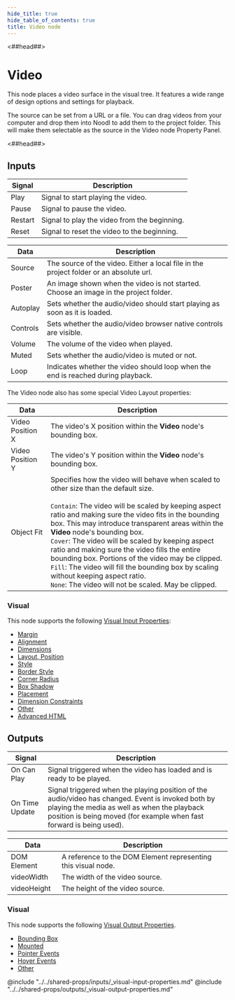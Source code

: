 ```yaml
---
hide_title: true
hide_table_of_contents: true
title: Video node
---
```


<##head##>

# Video

This node places a video surface in the visual tree. It features a wide range of design options and settings for playback.

The <span className="ndl-data">source</span> can be set from a URL or a file. You can drag videos from your computer and drop them into Noodl to add them to the project folder. This will make them selectable as the <span className="ndl-data">source</span> in the <span className="ndl-node">Video</span> node Property Panel.

<##head##>

## Inputs

<div className="ndl-table-35-65">

| Signal                                      | Description                                  |
| ------------------------------------------- | -------------------------------------------- |
| <span className="ndl-signal">Play</span>    | Signal to start playing the video.           |
| <span className="ndl-signal">Pause</span>   | Signal to pause the video.                   |
| <span className="ndl-signal">Restart</span> | Signal to play the video from the beginning. |
| <span className="ndl-signal">Reset</span>   | Signal to reset the video to the beginning.  |

| Data                                       | Description                                                                            |
| ------------------------------------------ | -------------------------------------------------------------------------------------- |
| <span className="ndl-data">Source</span>   | The source of the video. Either a local file in the project folder or an absolute url. |
| <span className="ndl-data">Poster</span>   | An image shown when the video is not started. Choose an image in the project folder.   |
| <span className="ndl-data">Autoplay</span> | Sets whether the audio/video should start playing as soon as it is loaded.             |
| <span className="ndl-data">Controls</span> | Sets whether the audio/video browser native controls are visible.                      |
| <span className="ndl-data">Volume</span>   | The volume of the video when played.                                                   |
| <span className="ndl-data">Muted</span>    | Sets whether the audio/video is muted or not.                                          |
| <span className="ndl-data">Loop</span>     | Indicates whether the video should loop when the end is reached during playback.       |

The Video node also has some special Video Layout properties:

| Data                                               | Description                                                                                                                                                                                                                                                                                                                                                                                                                                                                                                                                                                                                   |
| -------------------------------------------------- | ------------------------------------------------------------------------------------------------------------------------------------------------------------------------------------------------------------------------------------------------------------------------------------------------------------------------------------------------------------------------------------------------------------------------------------------------------------------------------------------------------------------------------------------------------------------------------------------------------------- |
| <span className="ndl-data">Video Position X</span> | The video's X position within the **Video** node's bounding box.                                                                                                                                                                                                                                                                                                                                                                                                                                                                                                                                              |
| <span className="ndl-data">Video Position Y</span> | The video's Y position within the **Video** node's bounding box.                                                                                                                                                                                                                                                                                                                                                                                                                                                                                                                                              |
| <span className="ndl-data">Object Fit</span>       | Specifies how the video will behave when scaled to other size than the default size.<br/><br/>`Contain`: The video will be scaled by keeping aspect ratio and making sure the video fits in the bounding box. This may introduce transparent areas within the **Video** node's bounding box.<br/>`Cover`: The video will be scaled by keeping aspect ratio and making sure the video fills the entire bounding box. Portions of the video may be clipped.<br/>`Fill`: The video will fill the bounding box by scaling without keeping aspect ratio.<br/>`None`: The video will not be scaled. May be clipped. |

</div>

### Visual

This node supports the following [Visual Input Properties](/nodes/shared-props/inputs/visual-input-properties):

- [Margin](/nodes/shared-props/inputs/visual-input-properties#margin)
- [Alignment](/nodes/shared-props/inputs/visual-input-properties#alignment)
- [Dimensions](/nodes/shared-props/inputs/visual-input-properties#dimensions)
- [Layout, Position](/nodes/shared-props/inputs/visual-input-properties#-position)
- [Style](/nodes/shared-props/inputs/visual-input-properties#style)
- [Border Style](/nodes/shared-props/inputs/visual-input-properties#border-style)
- [Corner Radius](/nodes/shared-props/inputs/visual-input-properties#corner-radius)
- [Box Shadow](/nodes/shared-props/inputs/visual-input-properties#box-shadow)
- [Placement](/nodes/shared-props/inputs/visual-input-properties#placement)
- [Dimension Constraints](/nodes/shared-props/inputs/visual-input-properties#dimension-constraints)
- [Other](/nodes/shared-props/inputs/visual-input-properties#other)
- [Advanced HTML](/nodes/shared-props/inputs/visual-input-properties#advanced-html)

## Outputs

<div className="ndl-table-35-65">

| Signal                                             | Description                                                                                                                                                                                                               |
| -------------------------------------------------- | ------------------------------------------------------------------------------------------------------------------------------------------------------------------------------------------------------------------------- |
| <span className="ndl-signal">On Can Play</span>    | Signal triggered when the video has loaded and is ready to be played.                                                                                                                                                     |
| <span className="ndl-signal">On Time Update</span> | Signal triggered when the playing position of the audio/video has changed. Event is invoked both by playing the media as well as when the playback position is being moved (for example when fast forward is being used). |

| Data                                          | Description                                                   |
| --------------------------------------------- | ------------------------------------------------------------- |
| <span className="ndl-data">DOM Element</span> | A reference to the DOM Element representing this visual node. |
| <span className="ndl-data">videoWidth</span>  | The width of the video source.                                |
| <span className="ndl-data">videoHeight</span> | The height of the video source.                               |

</div>

### Visual

This node supports the following [Visual Output Properties](/nodes/shared-props/outputs/visual-output-properties).

- [Bounding Box](/nodes/shared-props/outputs/visual-output-properties/#bounding-box)
- [Mounted](/nodes/shared-props/outputs/visual-output-properties/#mounted)
- [Pointer Events](/nodes/shared-props/outputs/visual-output-properties/#pointer-events)
- [Hover Events](/nodes/shared-props/outputs/visual-output-properties/#hover-events)
- [Other](/nodes/shared-props/outputs/visual-output-properties/#other)

<div className="hidden-props-for-editor">

@include "../../shared-props/inputs/_visual-input-properties.md"
@include "../../shared-props/outputs/_visual-output-properties.md"

</div>
